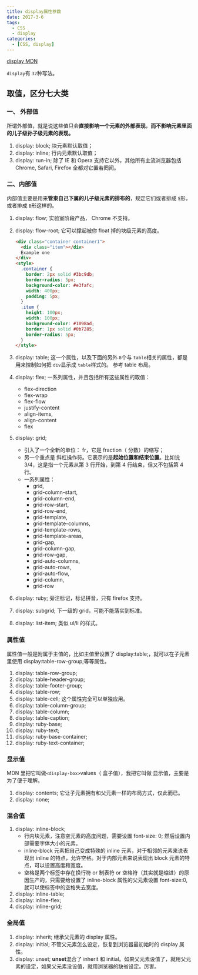 ```yaml
---
title: display属性参数
date: 2017-3-6
tags:
  - CSS
  - display
categories:
  - [CSS, display]
---
```


[display MDN](https://developer.mozilla.org/zh-CN/docs/Web/CSS/display)

`display`有 `32`种写法。

## 取值，区分七大类

### 一、 外部值

所谓外部值，就是说这些值只会**直接影响一个元素的外部表现**，**而不影响元素里面的儿子级孙子级元素的表现。**

1. display: block;
   块元素默认取值；
2. display: inline;
   行内元素默认取值；
3. display: run-in;
   除了 IE 和 Opera 支持它以外，其他所有主流浏览器包括 Chrome, Safari, Firefox 全都对它置若罔闻。

### 二、内部值

内部值主要是用来**管束自己下属的儿子级元素的排布的**，规定它们或者排成 `S`形，或者排成 `B`形这样的。

1. display: flow;
   实验室阶段产品， Chrome 不支持。

2. display: flow-root;
   它可以撑起被你 float 掉的块级元素的高度。

   ```html
   <div class="container container1">
     <div class="item"></div>
     Example one
   </div>
   <style>
     .container {
       border: 2px solid #3bc9db;
       border-radius: 5px;
       background-color: #e3fafc;
       width: 400px;
       padding: 5px;
     }
     .item {
       height: 100px;
       width: 100px;
       background-color: #1098ad;
       border: 1px solid #0b7285;
       border-radius: 5px;
     }
   </style>
   ```

3. display: table;
   这一个属性，以及下面的另外 `8`个与 `table`相关的属性，都是用来控制如何把 `div`显示成 `table`样式的。
   参考 table 布局。

4. display: flex;
   一系列属性，并且包括所有这些属性的取值：

   - flex-direction
   - flex-wrap
   - flex-flow
   - justify-content
   - align-items,
   - align-content
   - flex

5. display: grid;

   - 引入了一个全新的单位： fr，它是 fraction（ 分数）的缩写；
   - 另一个重点是 斜杠操作符。它表示的是**起始位置和结束位置**。比如说 3/4，这是指一个元素从第 3 行开始，到第 4 行结束，但又不包括第 4 行。
   - 一系列属性：
     - grid,
     - grid-column-start,
     - grid-column-end,
     - grid-row-start,
     - grid-row-end,
     - grid-template,
     - grid-template-columns,
     - grid-template-rows,
     - grid-template-areas,
     - grid-gap,
     - grid-column-gap,
     - grid-row-gap,
     - grid-auto-columns,
     - grid-auto-rows,
     - grid-auto-flow,
     - grid-column,
     - grid-row

6. display: ruby;
   旁注标记，标记拼音，只有 firefox 支持。

7. display: subgrid;
   下一级的 grid，可能不能落实到标准。

8. display: list-item;
   类似 ul/li 的样式。

### 属性值

属性值一般是附属于主值的，比如主值里设置了 display:table;，就可以在子元素里使用 display:table-row-group;等等属性。

1. display: table-row-group;
2. display: table-header-group;
3. display: table-footer-group;
4. display: table-row;
5. display: table-cell; 这个属性完全可以单独应用。
6. display: table-column-group;
7. display: table-column;
8. display: table-caption;
9. display: ruby-base;
10. display: ruby-text;
11. display: ruby-base-container;
12. display: ruby-text-container;

### 显示值

MDN 里把它叫做`<display-box>`values（ 盒子值），我把它叫做 显示值，主要是为了便于理解。

1. display: contents;
   它让子元素拥有和父元素一样的布局方式，仅此而已。
2. display: none;

### 混合值

1. display: inline-block;
   - 行内块元素，注意空元素的高度问题，需要设置 font-size: 0; 然后设置内部需要字体大小的元素。
   - inline-block 元素把自己变成特殊的 inline 元素，对于相邻的元素来说表现出 inline 的特点，允许空格。对于内部元素来说表现出 block 元素的特点，可以设置高度和宽度。
   - 空格是两个标签中存在换行符 or 制表符 or 空格符（其实就是缩进）的原因生产的，只需要给设置了 inline-block 属性的父元素设置 font-size:0,就可以使标签中的空格失去宽度。
2. display: inline-table;
3. display: inline-flex;
4. display: inline-grid;

### 全局值

1. display: inherit;
   继承父元素的 display 属性。
2. display: initial;
   不管父元素怎么设定，恢复到浏览器最初始时的 display 属性。
3. display: unset;
   **unset**混合了 inherit 和 initial。如果父元素设值了，就用父元素的设定，如果父元素没设值，就用浏览器的缺省设定。厉害。
